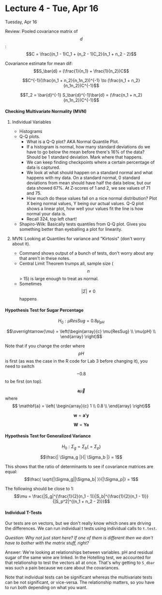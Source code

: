 # Lecture 4 - Tue, Apr 16

Tuesday, Apr 16

Review: Pooled covariance matrix of $$d$$: $$C = \frac{(n_1 - 1)C_1 + (n_2 - 1)C_2}{n_1 + n_2 - 2}$$

Covariance estimate for mean dif: $$S_\bar{d} = (\frac{1}{n_1} + \frac{1}{n_2})C$$

$$C^{-1}(\frac{n_1 + n_2}{n_1n_2})^{-1} \to (\frac{n_1 + n_2}{n_1n_2})C^{-1}$$

$$T_2 = \bar{d}^{-1} S_\bar{d}^{-1}\bar{d} = (\frac{n_1 + n_2}{n_1n_2})C^{-1}$$ 

#### Checking Multivariate Normality \(MVN\)

1. Individual Variables
   * Histograms
   * Q-Q plots.
     * What is a Q-Q plot? AKA Normal Quantile Plot.
     * If a histogram is normal, how many standard deviations do we have to go below the mean before there's 16% of the data? Should be 1 standard deviation. Mark where that happens.
     * We can keep finding checkpoints where a certain percentage of data is captured. 
     * We look at what should happen on a standard normal and what happens with my data. On a standard normal, 0 standard deviations from mean should have half the data below, but our data showed 67%. At Z-scores of 1 and 2, we see values of 71 and 75.
     * How much do these values fall on a nice normal distribution? Plot X being normal values, Y being our actual values. Q-Q plot shows a linear plot, how well your values fit the line is how normal your data is.
     * Recall 324, top left chart!
   * Shapiro-Wilk: Basically tests quantiles from Q-Q plot. Gives you something better than eyeballing a plot for linearity.
2. MVN: Looking at Quantiles for variance and "Kirtosis" \(don't worry about it\).

   * Command shows output of a bunch of tests, don't worry about any that aren't in these notes.
   * Central Limit Theorem trumps all, sample size \($$n$$ &gt; 15\) is large enough to treat as normal. 
   * Sometimes $$|\Sigma| \ne 0$$ happens

#### Hypothesis Test for Sugar Percentage

$$H_0: \mu{ResSug} = 0.8\mu_{pH}$$

$$\overrightarrow{\mu} = \left(\begin{array}{c} \mu{ResSug} \\ \mu{pH} \\ \end{array} \right)$$

Note that if you change the order where $$pH$$ is first \(as was the case in the R code for Lab 3 before changing it\), you need to switch $$-0.8$$ to be first \(on top\).

$$\mathbf{a}\overrightarrow{\mu}$$ where $$ \mathbf{a} = \left( \begin{array}{c} 1 \\ 0.8 \\ \end{array} \right)$$

$$\mathbf{w} = \mathbf{a'y}$$

$$\mathbf{W} = \mathbf{Ya}$$

#### Hypothesis Test for Generalized Variance

$$H_0: \Sigma_g = \Sigma_b (= \Sigma_p)$$

$$\frac{| \Sigma_g |}{| \Sigma_b |} = 1$$

This shows that the ratio of determinants to see if covariance matrices are equal: $$\frac{ \sqrt{|\Sigma_g||\Sigma_b| }}{|\Sigma_p|} = 1$$

The following should be close to 1: $$\mu = \frac{|S_g|^{\frac{1}{2}(n_1 - 1)}|S_b|^{\frac{1}{2}(n_1 - 1)}}{|S_p^2|^{(n_1 + n_2 - 2)}}$$

#### Individual T-Tests

Our tests are on vectors, but we don't really know which ones are driving the differences. We can run individual t tests using individual calls to `t.test`.

_Question: Why not just start here? If one of them is different then we don't have to bother with the matrix stuff, right?_

Answer: We're looking at relationships between variables. pH and residual sugar of the same wine are linked. In the Hotelling test, we accounted for that relationship to test the vectors all at once. That's why getting to `S_dbar` was such a pain because we care about the covariances.

Note that individual tests can be significant whereas the multivariate tests can be not significant, or vice-versa. The relationship matters, so you have to run both depending on what you want.



